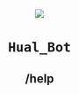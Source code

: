 <div align="center">
  <img src="https://upload.cc/i1/2023/01/03/vNlzk7.png"/>

# `Hual_Bot`
  
## /help
</div>
